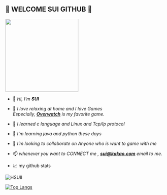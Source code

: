 ## :dolphin: WELCOME SUI GITHUB :dolphin:

<img width="230" src="https://media.giphy.com/media/ZWcKE25oErn5HJ8aFF/giphy.gif" />



- 👋 *Hi, I’m **SUI***
- 👀 *I love relaxing at home and I love Games     
      Especially, **[Overwatch](https://kr.shop.battle.net/ko-kr/family/overwatch)** is my favorite game.*
- 🌱 *I learned  c language and Linux and Tcp/Ip protocol*
- 🌱 *I'm learning java and python these days*
- 💞️ *I’m looking to collaborate on Anyone who is want to game with me*
- 📫 *whenever you want to CONNECT me , **<sui@kakao.com>** email to me.*


- 📈 my github stats

<p align="left"> <img src="https://github-readme-stats.vercel.app/api?username=HSUII&show_icons=true&theme=solarized-light" alt="HSUII" />

[![Top Langs](https://github-readme-stats.vercel.app/api/top-langs/?username=HSUII&layout=compact)](https://github.com/HSUII/github-readme-stats)

<!---
HSUII/HSUII is a ✨ special ✨ repository because its `README.md` (this file) appears on your GitHub profile.
You can click the Preview link to take a look at your changes.
--->

